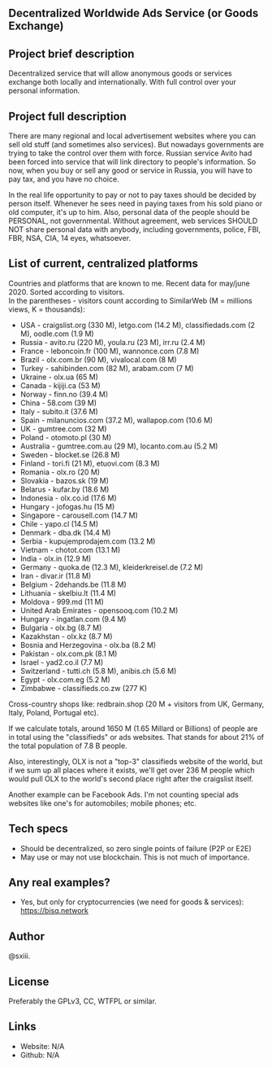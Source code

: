 ## Decentralized Worldwide Ads Service (or Goods Exchange)

## Project brief description
Decentralized service that will allow anonymous goods or services exchange both locally and internationally.
With full control over your personal information.

## Project full description
There are many regional and local advertisement websites where you can sell old stuff (and sometimes also services).
But nowadays governments are trying to take the control over them with force.
Russian service Avito had been forced into service that will link directory to people's information.
So now, when you buy or sell any good or service in Russia, you will have to pay tax, and you have no choice.

In the real life opportunity to pay or not to pay taxes should be decided by person itself.
Whenever he sees need in paying taxes from his sold piano or old computer, it's up to him.
Also, personal data of the people should be PERSONAL, not governmental. Without agreement, web services 
SHOULD NOT share personal data with anybody, including governments, police, FBI, FBR, NSA, CIA, 14 eyes, whatsoever.

## List of current, centralized platforms
Countries and platforms that are known to me. Recent data for may/june 2020. Sorted according to visitors.<BR>
In the parentheses - visitors count according to SimilarWeb (M = millions views, K = thousands):
* USA - craigslist.org (330 M), letgo.com (14.2 M), classifiedads.com (2 M), oodle.com (1.9 M)
* Russia - avito.ru (220 M), youla.ru (23 M), irr.ru (2.4 M)
* France - leboncoin.fr (100 M), wannonce.com (7.8 M)
* Brazil - olx.com.br (90 M), vivalocal.com (8 M)
* Turkey - sahibinden.com (82 M), arabam.com (7 M)
* Ukraine - olx.ua (65 M)
* Canada - kijiji.ca (53 M)
* Norway - finn.no (39.4 M)
* China - 58.com (39 M)
* Italy - subito.it (37.6 M)
* Spain - milanuncios.com (37.2 M), wallapop.com (10.6 M)
* UK - gumtree.com (32 M)
* Poland - otomoto.pl (30 M)
* Australia - gumtree.com.au (29 M), locanto.com.au (5.2 M)
* Sweden - blocket.se (26.8 M)
* Finland - tori.fi (21 M), etuovi.com (8.3 M)
* Romania - olx.ro (20 M)
* Slovakia - bazos.sk (19 M)
* Belarus - kufar.by (18.6 M)
* Indonesia - olx.co.id (17.6 M)
* Hungary - jofogas.hu (15 M)
* Singapore - carousell.com (14.7 M)
* Chile - yapo.cl (14.5 M)
* Denmark - dba.dk (14.4 M)
* Serbia - kupujemprodajem.com (13.2 M)
* Vietnam - chotot.com (13.1 M)
* India - olx.in (12.9 M)
* Germany - quoka.de (12.3 M), kleiderkreisel.de (7.2 M)
* Iran - divar.ir (11.8 M)
* Belgium - 2dehands.be (11.8 M)
* Lithuania - skelbiu.lt (11.4 M)
* Moldova - 999.md (11 M)
* United Arab Emirates - opensooq.com (10.2 M)
* Hungary - ingatlan.com (9.4 M)
* Bulgaria - olx.bg (8.7 M)
* Kazakhstan - olx.kz (8.7 M)
* Bosnia and Herzegovina - olx.ba (8.2 M)
* Pakistan - olx.com.pk (8.1 M)
* Israel - yad2.co.il (7.7 M)
* Switzerland - tutti.ch (5.8 M), anibis.ch (5.6 M)
* Egypt - olx.com.eg (5.2 M)
* Zimbabwe - classifieds.co.zw (277 K)

Cross-country shops like: redbrain.shop (20 M + visitors from UK, Germany, Italy, Poland, Portugal etc).

If we calculate totals, around 1650 M (1.65 Millard or Billions) of people are in total using the "classifieds" or ads websites. That stands for about 21% of the total population of 7.8 B people.

Also, interestingly, OLX is not a "top-3" classifieds website of the world, but if we sum up all places where it exists, 
we'll get over 236 M people which would pull OLX to the world's second place right after the craigslist itself.

Another example can be Facebook Ads. I'm not counting special ads websites like one's for automobiles; mobile phones; etc. 

## Tech specs
* Should be decentralized, so zero single points of failure (P2P or E2E)
* May use or may not use blockchain. This is not much of importance.

## Any real examples?
* Yes, but only for cryptocurrencies (we need for goods & services): https://bisq.network

## Author
@sxiii. 

## License
Preferably the GPLv3, CC, WTFPL or similar.

## Links
* Website: N/A
* Github: N/A


